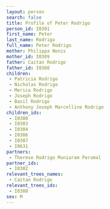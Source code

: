 ```yaml
---
layout: person
search: false
title: Profile of Peter Rodrigo
person_id: I0301
first_name: Peter
last_name: Rodrigo
full_name: Peter Rodrigo
mother: Philippa Nonis
mother_id: I0309
father: Caitan Rodrigo
father_id: I0308
children:
 - Patricia Rodrigo
 - Nicholas Rodrigo
 - Merica Rodrigo
 - Joseph Rodrigo
 - Basil Rodrigo
 - Anthony Joseph Marcelline Rodrigo
children_ids:
 - I0300
 - I0303
 - I0304
 - I0306
 - I0307
 - I0631
partners:
 - Therese Rodrigo Muniaram Perumal
partner_ids:
 - I0302
relevant_trees_names:
 - Caitan Rodrigo
relevant_trees_ids:
 - I0308
sex: M
---
```


